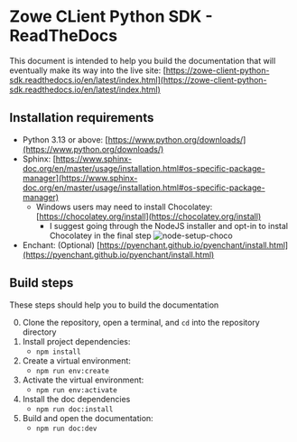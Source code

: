 # Zowe CLient Python SDK - ReadTheDocs

This document is intended to help you build the documentation that will eventually make its way into the live site: [https://zowe-client-python-sdk.readthedocs.io/en/latest/index.html](https://zowe-client-python-sdk.readthedocs.io/en/latest/index.html)

## Installation requirements

- Python 3.13 or above: [https://www.python.org/downloads/](https://www.python.org/downloads/)
- Sphinx: [https://www.sphinx-doc.org/en/master/usage/installation.html#os-specific-package-manager](https://www.sphinx-doc.org/en/master/usage/installation.html#os-specific-package-manager)
  - Windows users may need to install Chocolatey: [https://chocolatey.org/install](https://chocolatey.org/install)
    - I suggest going through the NodeJS installer and opt-in to instal Chocolatey in the final step
    ![node-setup-choco](https://user-images.githubusercontent.com/3109072/68096791-82350c00-fe89-11e9-8cfa-b4619ce96162.jpg)
- Enchant: (Optional) [https://pyenchant.github.io/pyenchant/install.html](https://pyenchant.github.io/pyenchant/install.html)

## Build steps

These steps should help you to build the documentation

0. Clone the repository, open a terminal, and `cd` into the repository directory
1. Install project dependencies:
    - `npm install`
2. Create a virtual environment:
    - `npm run env:create`
3. Activate the virtual environment:
    - `npm run env:activate`
4. Install the doc dependencies
    - `npm run doc:install`
5. Build and open the documentation:
    - `npm run doc:dev`
